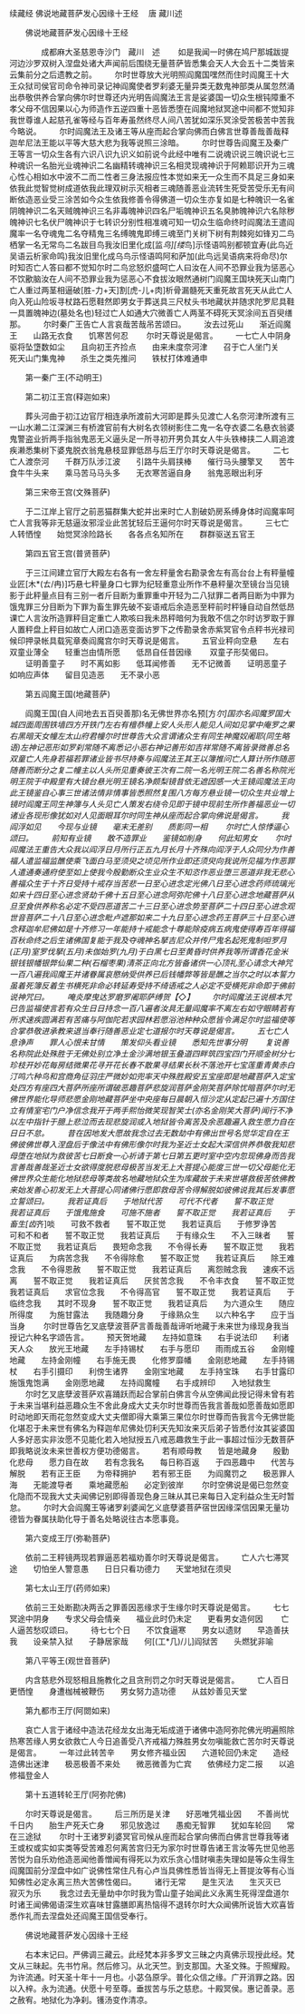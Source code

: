 续藏经   佛说地藏菩萨发心因缘十王经
　唐 藏川述

　　佛说地藏菩萨发心因缘十王经

　　　　成都麻大圣慈恩寺沙门　藏川　述
　　如是我闻一时佛在鸠尸那城跋提河边沙罗双树入涅盘处诸大声闻前后围绕无量菩萨皆悉集会天人大会五十二类皆来云集前分之后遗教之前。
　　尔时世尊放大光明照阎魔国嘿然而住时阎魔王十大王众狱司侯官司命令神司录记神阎魔使者罗刹婆无量异类无数鬼神部类从属忽然涌出恭敬供养合掌向佛尔时世尊还内光明告阎魔法王言是娑婆国一切众生根钝障重不孝父母不信因果以心为师造作五逆四重十恶皆悉堕在阎魔地狱冥途中间都不觉知非我世尊谁人起慈孔雀等经与百年寿虽然终尽人间八苦犹如深乐冥涂受苦极苦中苦我今略说。
　　尔时阎魔法王及诸王等从座而起合掌向佛而白佛言世尊善哉善哉释迦牟尼法王能以平等大慈大悲为我等说照三涂暗。
　　尔时世尊告阎魔王及秦广王等言一切众生各有六识八识九识义如前说今此经中唯有二说魂识说三魄识说七三种魂识一名胎光业魂神识二名幽精转魂神识三名相灵现魂神识于阿赖耶识开为三魂心性心相如水中波不二而二性者三身法报应性本觉如来无一众生而不具足三身如来依我此觉智觉树成道依我此理双树示灭相者三魂随善恶业流转生死受苦受乐无有间断依造恶业受三涂苦如今众生依我修善令得佛道一切众生亦复如是七种魄识一名雀阴魄神识二名天贼魄神识三名非毒魄神识四名尸垢魄神识五名臭肺魄神识六名除秽魄神识七名伏尸魄神识于七转识分别性相准魂可知一切众生临命终时阎魔法王遣阎魔率一名夺魂鬼二名夺精鬼三名缚魄鬼即缚三魂至门关树下树有荆棘宛如锋刃二鸟栖掌一名无常鸟二名跋目鸟我汝旧里化成[监*鸟][缕*鸟]示怪语鸣别都顿宜寿(此鸟近吴语云析家命鸣)我汝旧里化成乌鸟示怪语鸣阿和萨加(此鸟远吴语病来将命尽)尔时知否亡人答曰都不觉知尔时二鸟忿怒炽盛呵亡人曰汝在人间不恐罪业我为惩恶心不饮歠脑汝在人间不恐罪业我为惩恶心不食拔汝眼然通树门阎魔王国块死天山南门亡人重过两茎相逼破[胜-力+天]割[虎-儿+肉]析骨漏髓死天重死故言死天从此亡人向入死山险坂寻杖路石愿鞋然即男女于葬送具三尺杖头书地藏状并随求陀罗尼具鞋一具置魄神边(墓处名也)轻过亡人如通大穴微善亡人两茎不碍死天冥涂间五百臾缮那。
　　尔时秦广王告亡人言哀哉苦哉吊苦颂曰。
　　汝去过死山　　渐近阎魔王　　山路无衣食　　饥寒苦何忍
　　尔时天尊说是偈言。
　　一七亡人中阴身　　驱将坠墯数如尘　　且向初王齐捡点　　由来未度奈河津　　召于亡人坐门关　　死天山门集鬼神　　杀生之类先推问　　铁杖打体难通申

　　第一秦广王(不动明王)


　　第二初江王宫(释迦如来)

　　葬头河曲于初江边官厅相连承所渡前大河即是葬头见渡亡人名奈河津所渡有三一山水濑二江深渊三有桥渡官前有大树名衣领树影住二鬼一名夺衣婆二名悬衣翁婆鬼警盗业折两手指翁鬼恶无义逼头足一所寻初开男负其女人牛头铁棒挟二人肩追渡疾濑悉集树下婆鬼脱衣翁鬼悬枝显罪低昂与后王厅尔时天尊说是偈言。
　　二七亡人渡奈河　　千群万队涉江波　　引路牛头肩挟棒　　催行马头腰擎叉　　苦牛食牛牛头来　　乘马苦马马头多　　无衣寒苦逼自身　　翁鬼恶眼出利牙

　　第三宋帝王宫(文殊菩萨)

　　于二江岸上官厅之前恶猫群集大蛇并出来时亡人割破奶房系缚身体时阎魔率呵亡人言我等非无慈逼汝邪淫业此苦犹轻后王逼何尔时天尊说是偈言。
　　三七亡人转恓惶　　始觉冥涂险路长　　各各点名知所在　　群群驱送五官王

　　第四五官王宫(普贤菩萨)

　　于三江间建立官厅大殿左右各有一舍左秤量舍右勘录舍左有高台台上有秤量幢业匠[木*(ㄊ/冉)]巧悬七秤量身口七罪为纪轻重意业所作不悬秤量次至镜台当见镜影于此秤量点目有三别一者斤目断为重罪重中开轻为二八狱罪二者两目断为中罪为饿鬼罪三分目断为下罪为畜生罪先破不妄语戒后余造恶至秤前时秤锤自动自然低昂课亡人言汝所造罪秤目定重亡人欺咳曰我未昂秤暗何为我敢不信之尔时访罗取于罪人置秤盘上秤目如故亡人闭口造恶变面访罗下之传勘录舍赤紫冥官令点秤书光禄司候印押录帐具载宪章奏阎魔宫尔时天尊说是偈言。
　　五官业秤向空悬　　左右双童业薄全　　轻重岂由情所愿　　低昂自任昔因缘
　　双童子形奘偈曰。
　　证明善童子　　时不离如影　　低耳闻修善　　无不记微善　　证明恶童子　　如响应声体　　留目见造恶　　无不录小恶

　　第五阎魔王国(地藏菩萨)

　　阎魔王国(自人间地去五百臾善那)名无佛世界亦名预[方*尔]国亦名阎魔罗国大城四面周围铁墙四方开铁门左右有檀恭幢上安人头形人能见人间如见掌中庵罗之果右黑暗天女幢左太山府君幢尔时世尊告大众言谓诸众生有同生神魔奴阇耶(同生略语)左神记恶形如罗刹常随不离悉记小恶右神记善形如吉祥常随不离皆录微善总名双童亡人先身若福若罪诸业皆书尽持奏与阎魔法王其王以簿推问亡人算计所作随恶随善而断分之复二幢主以人头所见重奏彼王次有二院一名光明王院二名善名称院光明王院于中殿里有大镜台悬光明王镜名净颇梨镜昔依无遮因感一大王镜阎魔法王向此王镜鉴自心事三世诸法情非情事皆悉照然复围八方每方悬业镜一切众生共业增上镜时阎魔王同生神簿与人头见亡人策发右绕令见即于镜中现前生所作善福恶业一切诸业各现形像犹如对人见面眼耳尔时同生神从座而起合掌向佛说是偈言。
　　我阎浮如见　　今现与业镜　　毫末无差别　　质影同一相
　　尔时亡人惊悸逼心颂曰。
　　前知有业镜　　敢不造罪业　　鉴镜如削身　　何此知男女
　　尔时阎魔法王重告大众我以阎浮日月所行正五九月长月十齐殊向阎浮于人众同分为作善福人遣监福监醮使乘飞面白马至须臾之顷见所作业即还须臾向我说所见福为作恶罪人遣通奏通府使至如上使我今殷勤断众生业众生不知恣作恶业堕三恶道非我无悲心善福众生于十齐日受持十戒存当苦悲一日至心进念定光佛八日至心进念药师琉璃光如来十四日至心进念贤劫千佛十五日至心进念阿弥陀佛十八日至心进念地藏菩萨从旦至食供养称名必定不受四恶道苦二十三日至心进念势至菩萨二十四日至心进念观世音菩萨二十八日至心进念毗卢遮那如来二十九日至心进念药王菩萨三十日至心进念释迦牟尼佛如是十齐修习一年能持十戒能念十尊能除疫病五病鬼使得寿百年得福百秋命终之后生诸佛国复能于我及夺魂神名拏吉尼众并传尸鬼名起死鬼制呾罗月(正月)室罗伐拏(五月)未伽始罗(九月)于白黑七日至黄昏时供养我等所谓香花金米银钱银幡银弊仙果二种(石榴枣果)清茶正向北方皆备诸供一心顶礼至心请念大神咒一百八遍我阎魔王并诸眷属哀愍纳受供养已后钱幡弊等皆是醮之当尔之时以本誓力虽着死簿反着生书横死非命必转延寿受持不绮语戒之人必定不受横死非命即于佛前说神咒曰。
　　唵炎摩曳达罗磨罗阇耶萨缚贺【◇】
　　尔时阎魔法王说根本咒已告监福使言若有众生日日持念一百八遍者汝具无量阎魔率不离左右如守眼睛若有所求速疾圆满若有苦痛与阿伽陀若求园林若愿浴池种种众愿皆令满足尔时监福使等合掌恭敬进承教来退当奉行随善恶业定七道报尔时天尊说是偈言。
　　五七亡人息诤声　　罪人心恨未甘情　　策发仰头看业镜　　悉知先世事分明
　　复说善名称院此处殊胜于无佛处别立净土金沙满地银玉叠道四畔筑四宝四门开顺金树分七珍枝开妙花每房结微果花寻开花长春不散果寻结果长秋不落池开七宝莲重青黄赤白汀鸣六种鸟和宫商角征羽庄严微妙如兜率天中殊胜殿安五宝座即是地藏菩萨入定宝处四方有座四大菩萨所座所谓破恶趣菩萨悲旋润菩萨金刚笑菩萨除忧暗菩萨尔时无佛世界能化导师悲愿金刚地藏菩萨坐中央座每日晨朝入恒沙定从定起已遍十方国住立有情室宅门户净信念我开于两手熙怡微笑现智笑士(亦名金刚笑大菩萨)闻行不净以左中指针于臆上悲泣而去现悲旋润或入地狱皆令离苦及余恶趣遍入救生愿力自在日日不怠。
　　昔在因地发大愿故我念过去无数劫中有佛出世号名觉华定自在王佛彼佛世尊入涅盘后于像法中有佛形像尔时我为圣近士女起大深信供养恭敬我知悲母堕在地狱为救彼苦七日断食一心祈请于第七日第五更时室中空内忽现佛身而告我言善哉善哉圣近士女欲得度脱悲母极苦当发无上大菩提心能度三世一切父母能化无佛世界众生能化地狱悲母等类故名地藏地狱众生为库藏故于未来世堪救极苦依佛教来始发善心初发无上大菩提心同诸佛行愿即救母苦令得解脱如彼佛说我其后发事愿立誓颂曰。
　　我若证真后　　于地狱代苦　　可代不代者　　誓不取正觉　　我若证真后　　于饿鬼施食　　可施不施者　　誓不取正觉　　我若证真后　　于畜生[齿*齐]啖　　可救不救者　　誓不取正觉　　我若证真后　　于修罗诤苦　　可和不和者　　誓不取正觉　　我若证真后　　于有缘众生　　不入三昧者　　誓不取正觉　　我若证真后　　畏短命念我　　不令得长寿　　誓不取正觉　　我若证真后　　为病苦念我　　不令得除愈　　誓不取正觉　　我若证真后　　除王难念我　　不令得恩赦　　誓不取正觉　　我若证真后　　离怨贼念我　　速疾不远离　　誓不取正觉　　我若证真后　　厌贫苦念我　　不令丰衣食　　誓不取正觉　　我若证真后　　求官位念我　　不令得高官　　誓不取正觉　　我若证真后　　于临终念我　　其时不现身　　誓不取正觉　　我若证真后　　为六道众生　　随应所得度　　为施甘露法　　我随趣分身　　于缘熟众生　　以六种名字　　应于当当身
　　尔时世尊告乞叉底孽波菩萨言善哉善哉谛听地藏于未来世为缘现身我当授记六种名字颂告言。
　　预天贺地藏　　左持如意珠　　右手说法印　　利诸天人众　　放光王地藏　　左手持锡杖　　右手与愿印　　雨雨成五谷　　金刚幢地藏　　左持金刚幢　　右手施无畏　　化修罗靡幡　　金刚悲地藏　　左手持锡杖　　右手引摄印　　利傍生诸界　　金刚宝地藏　　左手持宝珠　　右手甘露印　　施饿鬼饱满　　金刚愿地藏　　左持阎魔幢　　右手成辨印　　入地狱救生
　　尔时乞叉底孽波菩萨欢喜踊跃而起合掌前白佛言今从空佛闻此授记得未曾有若于未来当堪利益恶趣众生不舍此身成大丈夫尔时世尊而告我言善哉如愿善哉如愿即时动地即天雨花忽然变成大丈夫僧即得大乘第三果位尔时世尊而告我言今无佛世能化堪忍于未来世有佛名为释迦牟尼佛处忉利天先知汝来灭后弟子皆悉付汝其娑婆国人多好恶实非汝愿不见能化若入地狱授五八戒恶趣救生于此一事超过恒沙无数菩萨即我略说汝未来世善权方便功德偈言。
　　若有顺母教　　皆是地藏身　　殷勤化悲母　　愿力自在故　　若有念我名　　每日称百返　　于四恶趣中　　代苦与解脱　　若有正王臣　　为帝释拥护　　若有邪王臣　　为阎魔罚之　　极恶罪人海　　无能渡导者　　乘地藏愿船　　必定到彼岸
　　尔时空佛说是偈已忽然变化隐而不现我大丈夫闻佛记别即得善现色身三昧从其已来每日入定利益众生无时暂怠。
　　尔时大会阎魔王等诸罗刹婆闻乞义底孽婆菩萨宿世因缘深信因果无量功德皆为眷属扶助化导于善名处略说往古本愿事竟。

　　第六变成王厅(弥勒菩萨)

　　依前二王秤镜两现若罪逼恶若福劝善尔时天尊说是偈言。
　　亡人六七滞冥途　　切怕坐人警意愚　　日日只看功德力　　天堂地狱在须臾

　　第七太山王厅(药师如来)

　　依前三王处断勘决两舌之罪善因恶缘求于生缘尔时天尊说是偈言。
　　七七冥途中阴身　　专求父母会情亲　　福业此时仍未定　　更看男女造何因
　　亡人逼苦愁叹颂曰。
　　待七七个日　　不饮食逼寒　　男女以遗财　　早造善扶我　　设亲禁入狱　　子静居家哉　　何[(工*几)/儿]阎狱苦　　头燃犹非喻

　　第八平等王(观世音菩萨)

　　内含慈悲外现怒相且施教化之且贪刑罚之尔时天尊说是偈言。
　　亡人百日更恓惶　　身遭枷械被鞭伤　　男女努力造功德　　从兹妙善见天堂

　　第九都市王厅(阿閦如来)

　　哀亡人言于诸经中造法花经龙女出海无垢成道于诸佛中造阿弥陀佛光明遍照除热寒苦缘人男女欲救亡人今日追善受八齐戒福力殊胜男女勿嗔能救亡苦尔时天尊说是偈言。
　　一年过此转苦辛　　男女修齐福业因　　六道轮回仍未定　　造经造佛出迷津　　极恶极善不来处　　微恶微善为亡宾　　依佛经力定二报　　以追修福登金人

　　第十五道转轮王厅(阿弥陀佛)

　　尔时天尊说是偈言。
　　后三所历是关津　　好恶唯凭福业因　　不善尚忧千日内　　胎生产死夭亡身　　邪见放逸过　　愚痴无智罪　　犹如车轮回　　常在三途狱
　　尔时十王诸罗刹婆冥官司候从座而起合掌向佛而白佛言世尊我等诸王或权或实如实类等受苦难忍何离苦宫归无为家尔时世尊告诸王言汝等先世见他恶苦悦为自乐劝他造恶闻他善憎闻有得死以为欢乐贪心惜财嗔恚失理如是等众生得生阎魔国前分涅盘中如广说佛性常住凡有心卢当具佛性悉皆当得无上菩提汝等有心当知佛性必定永离三热大苦佛性偈曰。
　　诸行无常　　是生灭法　　生灭灭已　　寂灭为乐
　　我念过去无量劫中尔时我为雪山童子始闻此义永离生死得涅盘道尔时诸王闻佛偈语深生欢喜味甘露膳即离热恼得不退转尔时大众闻佛所说皆大欢喜皆悉作礼而去涅盘处还阎魔王国信受奉行。

　　佛说地藏菩萨发心因缘十王经

　　右本末记曰。严佛调三藏云。此经梵本非多罗文三昧之内真佛示现授此经。梵文从三昧起。先书竹帛。然后修习。从北天竺。到支那国。大圣文殊。于照耀殿。为许流通。时天圣十年十一月也。小苾刍原孚。普化众信之缘。广开消罪之路。因以入梓。永为流通。伏愿十号至尊。垂拔苦与乐之慈悲。十殿冥侯。惠记善录。恶之赦宥。地狱化为净刹。镬汤变作清凉。
